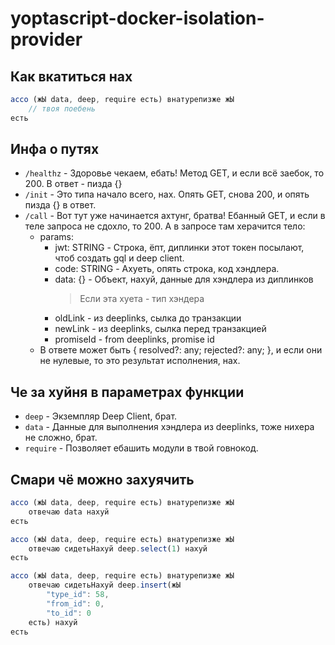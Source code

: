 # yoptascript-docker-isolation-provider

## Как вкатиться нах
```js
ассо (жЫ data, deep, require есть) внатурепизже жЫ
    // твоя поебень
есть
```


## Инфа о путях
- `/healthz` - Здоровье чекаем, ебать! Метод GET, и если всё заебок, то 200. В ответ - пизда {}
- `/init` - Это типа начало всего, нах. Опять GET, снова 200, и опять пизда {} в ответ.
- `/call` - Вот тут уже начинается ахтунг, братва! Ебанный GET, и если в теле запроса не сдохло, то 200. А в запросе там херачится тело:
  - params:
    - jwt: STRING - Строка, ёпт, диплинки этот токен посылают, чтоб создать gql и deep client.
    - code: STRING - Ахуеть, опять строка, код хэндлера.
    - data: {} - Объект, нахуй, данные для хэндлера из диплинков
      > Если эта хуета - тип хэндера
    - oldLink - из deeplinks, сылка до транзакции
    - newLink - из deeplinks, сылка перед транзакцией 
    - promiseId - from deeplinks, promise id
  - В ответе может быть { resolved?: any; rejected?: any; }, и если они не нулевые, то это результат исполнения, нах.


## Че за хуйня в параметрах функции

- `deep` - Экземпляр Deep Client, брат.
- `data` - Данные для выполнения хэндлера из deeplinks, тоже нихера не сложно, брат.
- `require` - Позволяет ебашить модули в твой говнокод.


## Смари чё можно захуячить
```js
ассо (жЫ data, deep, require есть) внатурепизже жЫ
    отвечаю data нахуй
есть
```

```js
ассо (жЫ data, deep, require есть) внатурепизже жЫ
    отвечаю сидетьНахуй deep.select(1) нахуй
есть
```

```js
ассо (жЫ data, deep, require есть) внатурепизже жЫ
    отвечаю сидетьНахуй deep.insert(жЫ
        "type_id": 58,
        "from_id": 0,
        "to_id": 0
    есть) нахуй
есть
```
